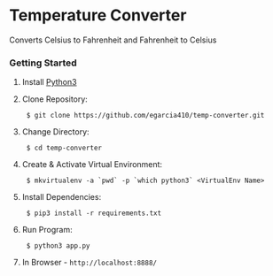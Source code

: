 # Temperature Converter

Converts Celsius to Fahrenheit and Fahrenheit to Celsius

### Getting Started

1. Install [Python3](https://www.python.org/downloads/)

2. Clone Repository:

        $ git clone https://github.com/egarcia410/temp-converter.git

3. Change Directory:

        $ cd temp-converter

4. Create & Activate Virtual Environment:

        $ mkvirtualenv -a `pwd` -p `which python3` <VirtualEnv Name>

5. Install Dependencies:

        $ pip3 install -r requirements.txt

6. Run Program:

        $ python3 app.py

7. In Browser - `http://localhost:8888/`